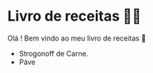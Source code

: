 # Livro de receitas :man_cook:

Olá ! Bem vindo ao meu livro de receitas :pencil:

- Strogonoff de Carne.
- Páve